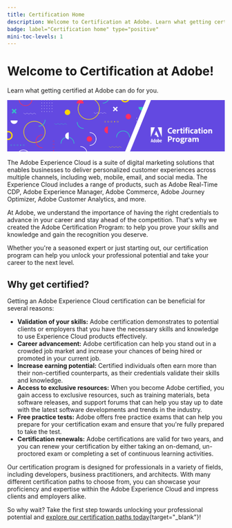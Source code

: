 ```yaml
---
title: Certification Home
description: Welcome to Certification at Adobe. Learn what getting certified at Adobe can do for you.
badge: label="Certification home" type="positive"
mini-toc-levels: 1
---
```

# Welcome to Certification at Adobe!

Learn what getting certified at Adobe can do for you.

![Banner](/help/certifications/assets/home_banner_narrow.png)

The Adobe Experience Cloud is a suite of digital marketing solutions that enables businesses to deliver personalized customer experiences across multiple channels, including web, mobile, email, and social media. The Experience Cloud includes a range of products, such as Adobe Real-Time CDP, Adobe Experience Manager, Adobe Commerce, Adobe Journey Optimizer, Adobe Customer Analytics, and more.

At Adobe, we understand the importance of having the right credentials to advance in your career and stay ahead of the competition. That's why we created the Adobe Certification Program: to help you prove your skills and knowledge and gain the recognition you deserve.

Whether you're a seasoned expert or just starting out, our certification program can help you unlock your professional potential and take your career to the next level. 

## Why get certified?

Getting an Adobe Experience Cloud certification can be beneficial for several reasons:

* **Validation of your skills:** Adobe certification demonstrates to potential clients or employers that you have the necessary skills and knowledge to use Experience Cloud products effectively.
* **Career advancement:** Adobe certification can help you stand out in a crowded job market and increase your chances of being hired or promoted in your current job.
* **Increase earning potential:** Certified individuals often earn more than their non-certified counterparts, as their credentials validate their skills and knowledge.
* **Access to exclusive resources:** When you become Adobe certified, you gain access to exclusive resources, such as training materials, beta software releases, and support forums that can help you stay up to date with the latest software developments and trends in the industry.
* **Free practice tests:** Adobe offers free practice exams that can help you prepare for your certification exam and ensure that you're fully prepared to take the test.
* **Certification renewals:** Adobe certifications are valid for two years, and you can renew your certification by either taking an on-demand, un-proctored exam or completing a set of continuous learning activities.

Our certification program is designed for professionals in a variety of fields, including developers, business practitioners, and architects. With many different certification paths to choose from, you can showcase your proficiency and expertise within the Adobe Experience Cloud and impress clients and employers alike.

So why wait? Take the first step towards unlocking your professional potential and [explore our certification paths today](https://experienceleague.corp.adobe.com/docs/certification/certification/getting-started.html?lang=en){target="_blank"}!


